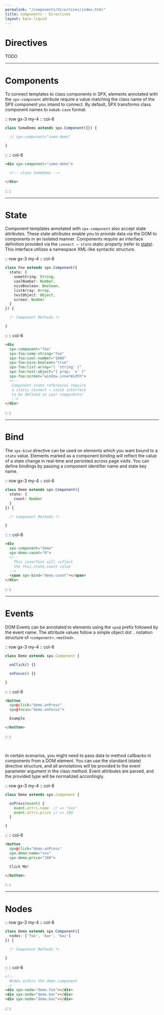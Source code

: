 ```yaml
---
permalink: "/components/directives/index.html"
title: Components - Directives
layout: base.liquid
---
```


# Directives

TODO

---

# Components

To connect templates to class components in SPX, elements annotated with the `spx-component` attribute require a value matching the class name of the SPX component you intend to connect. By default, SPX transforms class component names to `kebab-case` format.

:: row gx-3 my-4
:: col-6

<!--prettier-ignore-->
```ts
class SomeDemo extends spx.Component({}) {

  // spx-component="some-demo"

}
```

::
:: col-6

<!--prettier-ignore-->
```html
<div spx-component="some-demo">

  <!-- class SomeDemo -->

</div>
```

::
::

---

# State

Component templates annotated with `spx-component` also accept state attributes. These state attributes enable you to provide data via the DOM to components in an isolated manner. Components require an interface definition provided via the `connect → state` static property (refer to [state](/components/state)). This interface utilizes a namespace XML-like syntactic structure.

:: row gx-3 my-4
:: col-6

<!--prettier-ignore-->
```ts
class Foo extends spx.Component({
  state: {
    someString: String,
    coolNumber: Number,
    niceBoolean: Boolean,
    listArray: Array,
    testObject: Object,
    screen: Number
  }
}) {

  /* Component Methods */

}
```

::
:: col-6

<!--prettier-ignore-->
```html
<div
  spx-component="foo"
  spx-foo:some-string="foo"
  spx-foo:cool-number="1000"
  spx-foo:nice-boolean="true"
  spx-foo:list-array="[ 'string' ]"
  spx-foo:test-object="{ prop: 'x' }"
  spx-foo:screen="window.innerWidth">
  <!--
   Component state references require
   a static connect → state interface
   to be defined in your components!
   -->
</div>
```

::
::

---

# Bind

The `spx-bind` directive can be used on elements which you want bound to a `state` value. Elements marked as a component binding will reflect the value of a state change in real-time and persisted across page visits. You can define bindings by passing a component identifier name and state key name.

:: row gx-3 my-4
:: col-6

<!--prettier-ignore-->
```ts
class Demo extends spx.Component({
  state: {
    count: Number
  }
}) {

  /* Component Methods */

}
```

::
:: col-6

<!--prettier-ignore-->
```html
<div
  spx-component="demo"
  spx-demo:count="0">
  <!--
    This innerText will reflect
    the this.state.count value
  -->
  <span spx-bind="demo.count"></span>
</div>
```

::
::

---

# Events

DOM Events can be annotated to elements using the `spx@` prefix followed by the event name. The attribute values follow a simple object dot `.` notation structure of `<component>.<method>`.

:: row gx-3 my-4
:: col-6

<!--prettier-ignore-->
```ts
class Demo extends spx.Component {

  onClick() {}

  onFocus() {}

}
```

::
:: col-6

<!--prettier-ignore-->
```html
<button
  spx@click="demo.onPress"
  spx@focus="demo.onFocus">

  Example

</button>
```

::
::

<br>

In certain scenarios, you might need to pass data to method callbacks in components from a DOM element. You can use the standard (state) directive structure, and all annotations will be provided to the event parameter argument in the class method. Event attributes are parsed, and the provided type will be normalized accordingly.

:: row gx-3 my-4
:: col-6

<!--prettier-ignore-->
```ts
class Demo extends spx.Component {

  onPress(event) {
    event.attrs.name  // => "xxx"
    event.attrs.price // => 100
  }

}
```

::
:: col-6

<!--prettier-ignore-->
```html
<button
  spx@click="demo.onPress"
  spx-demo:name="xxx"
  spx-demo:price="100">

  Click Me!

</button>
```

::
::

---

# Nodes

:: row gx-3 my-4
:: col-6

<!--prettier-ignore-->
```ts
class Demo extends spx.Component({
  nodes: ['foo', 'bar', 'baz']
}) {

  /* Component Methods */

}
```

::
:: col-6

<!--prettier-ignore-->
```html
<!--
  Nodes within the demo component
-->
<div spx-node="demo.foo"></div>
<div spx-node="demo.bar"></div>
<div spx-node="demo.baz"></div>
```

::
::
